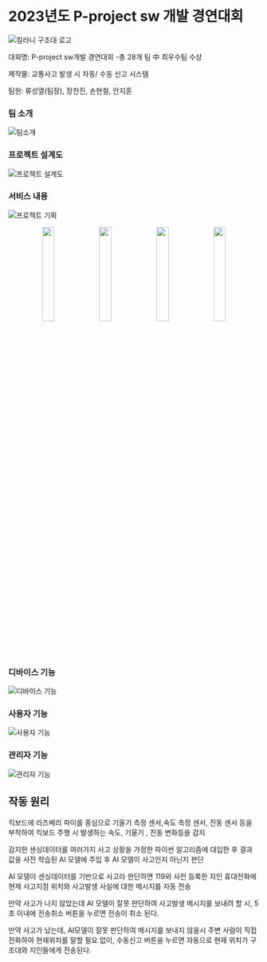 <h1>2023년도 P-project sw 개발 경연대회</h1>

![킬라니 구조대 로고](https://github.com/user-attachments/assets/641c6e51-8a62-48ee-8da3-ab898274c3ae)


대회명: P-project sw개발 경연대회 -총 28개 팀 中 최우수팀 수상

제작물: 교통사고 발생 시 자동/ 수동 신고 시스템

팀원: 류성열(팀장), 장찬진, 손현철, 안지훈

<h3>팀 소개</h3>

![팀소개](https://github.com/user-attachments/assets/cb177f61-2b68-4017-8479-6160e2c1f322)

<h3>프로젝트 설계도</h3>

![프로젝트 설계도](https://github.com/user-attachments/assets/360091aa-cc9a-4956-a9d1-6380df1fe346)


<h3>서비스 내용 </h3>

![프로젝트 기획](https://github.com/user-attachments/assets/1acf4340-d26e-4264-9e90-c7c65b2e7142)


<p align="center">
  <img src="https://github.com/user-attachments/assets/3eb56e68-24fa-4029-a520-5d69ee611fe5" width="22%">
  <img src="https://github.com/user-attachments/assets/bc7d2f0a-84a2-44f1-8262-25239c27fcf0" width="22%">
  <img src="https://github.com/user-attachments/assets/8ddb1efa-7e88-4f6e-a66c-4d9c6c7a0493" width="22%">
  <img src="https://github.com/user-attachments/assets/c33a3261-0d1f-4873-af78-e6794f9aa90e" width="22%">
</p>










<h3>디바이스 기능</h3>

![디바이스 기능](https://github.com/user-attachments/assets/df27893a-e760-4ac0-9d8b-562b244ec4bd)
<h3>사용자 기능</h3>

![사용자 기능](https://github.com/user-attachments/assets/96db5599-6804-4453-af5f-2d517a0d8811)
<h3>관리자 기능</h3>

![관리자 기능](https://github.com/user-attachments/assets/0be04c9b-184b-47fa-b1fd-6f7dd4465270)


<h2>작동 원리 </h2>
킥보드에 라즈베리 파이를 중심으로 기울기 측정 센서,속도 측정 센서, 진동 센서 등을 부착하여 킥보드 주행 시 발생하는 속도, 기울기 , 진동 변화등을 감지

감지한 센싱데이터를 여러가지 사고 상황을 가정한 파이썬 알고리즘에 대입한 후 결과 값을 사전 학습된 AI 모델에 주입 후 AI 모델이 사고인지 아닌지 판단

AI 모델이 센싱데이터를 기반으로 사고라 판단하면 119와 사전 등록한 지인 휴대전화에 현재 사고지점 위치와 사고발생 사실에 대한 메시지를 자동 전송

만약 사고가 나지 않았는데 AI 모델이 잘못 판단하여 사고발생 메시지를 보내려 할 시, 5초 이내에 전송취소 버튼을 누르면 전송이 취소 된다.

만약 사고가 났는데, AI모델이 잘못 판단하여 메시지를 보내지 않을시 주변 사람이 직접 전화하여 현재위치를 말할 필요 없이, 수동신고 버튼을 누르면 자동으로 현재 위치가 구조대와 지인들에게 전송된다.




